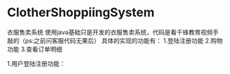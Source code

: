 # ClotherShoppiingSystem
衣服售卖系统
使用java基础只是开发的衣服售卖系统，代码是看千锋教育视频手敲的（ps:之前问客服代码无果后）
具体的实现的功能有：
1.登陆注册功能
2.购物功能
3.查看订单明细

1.用户登陆注册功能：
